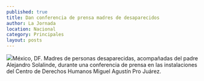 ```yaml
---
published: true
title: Dan conferencia de prensa madres de desaparecidos
author: La Jornada
location: Nacional
category: Principales
layout: posts
---
```


![](http://i.imgur.com/pZaJGojm.jpg)México, DF. Madres de personas desaparecidas, acompañadas del padre Alejandro Solalinde, durante una conferencia de prensa en las instalaciones del Centro de Derechos Humanos Miguel Agustín Pro Juárez.
